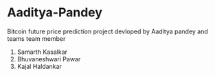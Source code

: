 # Aaditya-Pandey
Bitcoin future price prediction project devloped by Aaditya pandey and teams
team member
1) Samarth Kasalkar
2) Bhuvaneshwari Pawar 
3) Kajal Haldankar
